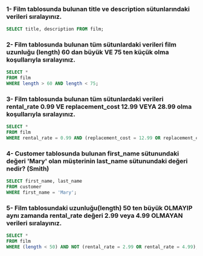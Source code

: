 ### 1- Film tablosunda bulunan title ve description sütunlarındaki verileri sıralayınız.

```sql
SELECT title, description FROM film; 
```

### 2- Film tablosunda bulunan tüm sütunlardaki verileri film uzunluğu (length) 60 dan büyük VE 75 ten küçük olma koşullarıyla sıralayınız.

```sql
SELECT * 
FROM film
WHERE length > 60 AND length < 75;
```

### 3- Film tablosunda bulunan tüm sütunlardaki verileri rental_rate 0.99 VE replacement_cost 12.99 VEYA 28.99 olma koşullarıyla sıralayınız.

```sql
SELECT *
FROM film
WHERE rental_rate = 0.99 AND (replacement_cost = 12.99 OR replacement_cost = 28.99);
```

### 4- Customer tablosunda bulunan first_name sütunundaki değeri 'Mary' olan müşterinin last_name sütunundaki değeri nedir? (Smith)

```sql
SELECT first_name, last_name
FROM customer
WHERE first_name = 'Mary';
```

### 5- Film tablosundaki uzunluğu(length) 50 ten büyük OLMAYIP aynı zamanda rental_rate değeri 2.99 veya 4.99 OLMAYAN verileri sıralayınız.

```sql
SELECT *
FROM film
WHERE (length < 50) AND NOT (rental_rate = 2.99 OR rental_rate = 4.99);
```
